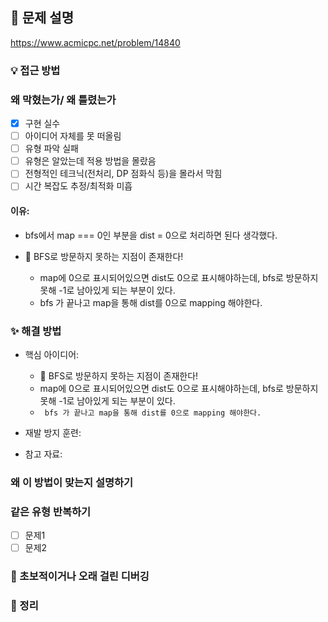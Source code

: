 ## 📌 문제 설명

https://www.acmicpc.net/problem/14840

### 💡 접근 방법

### 왜 막혔는가/ 왜 틀렸는가

- [x] 구현 실수
- [ ] 아이디어 자체를 못 떠올림
- [ ] 유형 파악 실패
- [ ] 유형은 알았는데 적용 방법을 몰랐음
- [ ] 전형적인 테크닉(전처리, DP 점화식 등)을 몰라서 막힘
- [ ] 시간 복잡도 추정/최적화 미흡

#### 이유:

- bfs에서 map === 0인 부분을 dist = 0으로 처리하면 된다 생각했다.

- 🚨 BFS로 방문하지 못하는 지점이 존재한다!
  - map에 0으로 표시되어있으면 dist도 0으로 표시해야하는데, bfs로 방문하지 못해 -1로 남아있게 되는 부분이 있다.
  - bfs 가 끝나고 map을 통해 dist를 0으로 mapping 해야한다.

### ✨ 해결 방법

- 핵심 아이디어:

  - 🚨 BFS로 방문하지 못하는 지점이 존재한다!
  - map에 0으로 표시되어있으면 dist도 0으로 표시해야하는데, bfs로 방문하지 못해 -1로 남아있게 되는 부분이 있다.
  - ` bfs 가 끝나고 map을 통해 dist를 0으로 mapping 해야한다.`

- 재발 방지 훈련:
- 참고 자료:

### 왜 이 방법이 맞는지 설명하기

### 같은 유형 반복하기

- [ ] 문제1
- [ ] 문제2

### 🚨 초보적이거나 오래 걸린 디버깅

### 📌 정리
